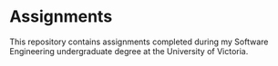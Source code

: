 # Assignments
This repository contains assignments completed during my Software Engineering undergraduate degree at the University of Victoria.
